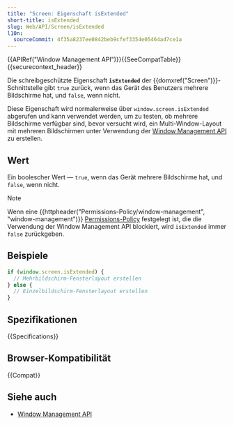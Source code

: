 ```yaml
---
title: "Screen: Eigenschaft isExtended"
short-title: isExtended
slug: Web/API/Screen/isExtended
l10n:
  sourceCommit: 4f35a8237ee0842beb9cfef3354e05464ad7ce1a
---
```


{{APIRef("Window Management API")}}{{SeeCompatTable}}{{securecontext_header}}

Die schreibgeschützte Eigenschaft **`isExtended`** der
{{domxref("Screen")}}-Schnittstelle gibt `true` zurück, wenn das Gerät des Benutzers mehrere Bildschirme hat, und `false`, wenn nicht.

Diese Eigenschaft wird normalerweise über `window.screen.isExtended` abgerufen und kann verwendet werden, um zu testen, ob mehrere Bildschirme verfügbar sind, bevor versucht wird, ein Multi-Window-Layout mit mehreren Bildschirmen unter Verwendung der [Window Management API](/de/docs/Web/API/Window_Management_API) zu erstellen.

## Wert

Ein boolescher Wert — `true`, wenn das Gerät mehrere Bildschirme hat, und `false`, wenn nicht.

> [!NOTE]
> Wenn eine {{httpheader("Permissions-Policy/window-management", "window-management")}} [Permissions-Policy](/de/docs/Web/HTTP/Permissions_Policy) festgelegt ist, die die Verwendung der Window Management API blockiert, wird `isExtended` immer `false` zurückgeben.

## Beispiele

```js
if (window.screen.isExtended) {
  // Mehrbildschirm-Fensterlayout erstellen
} else {
  // Einzelbildschirm-Fensterlayout erstellen
}
```

## Spezifikationen

{{Specifications}}

## Browser-Kompatibilität

{{Compat}}

## Siehe auch

- [Window Management API](/de/docs/Web/API/Window_Management_API)
